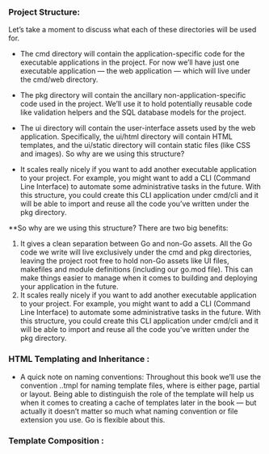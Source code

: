 ### Project Structure:
Let’s take a moment to discuss what each of these directories will be used
for.
 
- The cmd directory will contain the application-specific code for the
executable applications in the project. For now we’ll have just one
executable application — the web application — which will live under
the cmd/web directory.


- The pkg directory will contain the ancillary non-application-specific
code used in the project. We’ll use it to hold potentially reusable code
like validation helpers and the SQL database models for the project.

- The ui directory will contain the user-interface assets used by the web
application. Specifically, the ui/html directory will contain HTML
templates, and the ui/static directory will contain static files (like
CSS and images).
So why are we using this structure?

- It scales really nicely if you want to add another executable
application to your project. For example, you might want to add a CLI
(Command Line Interface) to automate some administrative tasks in
the future. With this structure, you could create this CLI application
under cmd/cli and it will be able to import and reuse all the code
you’ve written under the pkg directory.

**So why are we using this structure?
There are two big benefits:

1. It gives a clean separation between Go and non-Go assets. All the Go
code we write will live exclusively under the cmd and pkg directories,
leaving the project root free to hold non-Go assets like UI files,
makefiles and module definitions (including our go.mod file). This can
make things easier to manage when it comes to building and
deploying your application in the future.
2. It scales really nicely if you want to add another executable
application to your project. For example, you might want to add a CLI
(Command Line Interface) to automate some administrative tasks in
the future. With this structure, you could create this CLI application
under cmd/cli and it will be able to import and reuse all the code
you’ve written under the pkg directory.

### HTML Templating and Inheritance :
- A quick note on naming conventions: Throughout this book we’ll use the
  convention <name>.<role>.tmpl for naming template files, where
  <role> is either page, partial or layout. Being able to distinguish the
  role of the template will help us when it comes to creating a cache of
  templates later in the book — but actually it doesn’t matter so much what
  naming convention or file extension you use. Go is flexible about this.

### Template Composition :



